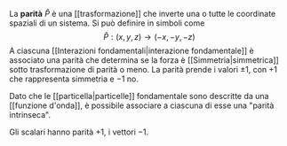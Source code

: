 La **parità** $\hat{P}$ è una [[trasformazione]] che inverte una o tutte le coordinate spaziali di un sistema. Si può definire in simboli come
$$\hat{P}:(x,y,z) \rightarrow (-x,-y,-z)$$
A ciascuna [[Interazioni fondamentali|interazione fondamentale]] è associato una parità che determina se la forza è [[Simmetria|simmetrica]] sotto trasformazione di parità o meno. La parità prende i valori $\pm1$, con $+1$ che rappresenta simmetria e $-1$ no.

Dato che le [[particella|particelle]] fondamentale sono descritte da una [[funzione d'onda]], è possibile associare a ciascuna di esse una "parità intrinseca".

Gli scalari hanno parità $+1$, i vettori $-1$.